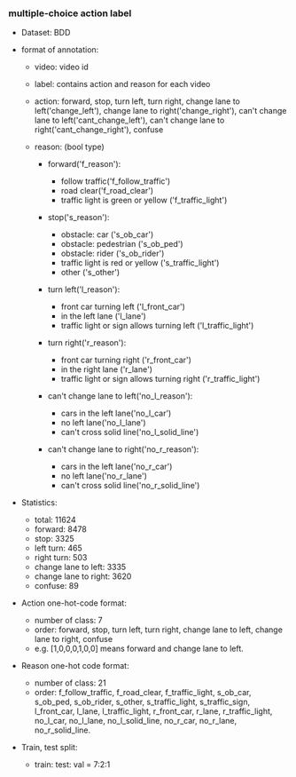 ### multiple-choice action label

- Dataset: BDD

- format of annotation:

  - video: video id

  - label: contains action and reason for each video

  - action: forward, stop, turn left, turn right, change lane to left('change_left'), change lane to right('change_right'), can't change lane to left('cant_change_left'), can't change lane to right('cant_change_right'), confuse

  - reason: (bool type)

    - forward('f_reason'): 	
      - follow traffic('f_follow_traffic')
      - road clear('f_road_clear')
      - traffic light is green or yellow ('f_traffic_light')
    - stop('s_reason'):
      - obstacle: car ('s_ob_car')
      - obstacle: pedestrian ('s_ob_ped')
      - obstacle: rider ('s_ob_rider')
      - traffic light is red or yellow ('s_traffic_light')
      - other ('s_other')
    - turn left('l_reason'):
      - front car turning left ('l_front_car')
      - in the left lane ('l_lane')
      - traffic light or sign allows turning left ('l_traffic_light')

    - turn right('r_reason'):
      - front car turning right ('r_front_car')
      - in the right lane ('r_lane')
      - traffic light or sign allows turning right ('r_traffic_light')
    - can't change lane to left('no_l_reason'):
      - cars in the left lane('no_l_car')
      - no left lane('no_l_lane')
      - can't cross solid line('no_l_solid_line')
    - can't change lane to right('no_r_reason'):
      - cars in the left lane('no_r_car')
      - no left lane('no_r_lane')
      - can't cross solid line('no_r_solid_line')
- Statistics: 
  - total: 11624
  - forward: 8478
  - stop: 3325
  - left turn: 465
  - right turn: 503
  - change lane to left: 3335
  - change lane to right: 3620
  - confuse: 89
- Action one-hot-code format: 
  - number of class: 7
  - order: forward, stop, turn left, turn right, change lane to left, change lane to right, confuse
  - e.g. [1,0,0,0,1,0,0] means forward and change lane to left.
- Reason one-hot code format:
  - number of class: 21
  - order: f_follow_traffic, f_road_clear, f_traffic_light, s_ob_car, s_ob_ped, s_ob_rider, s_other, s_traffic_light, s_traffic_sign, l_front_car, l_lane, l_traffic_light, r_front_car, r_lane, r_traffic_light, no_l_car, no_l_lane, no_l_solid_line, 
  no_r_car, no_r_lane, no_r_solid_line.
- Train, test split:
  - train: test: val = 7:2:1


​    